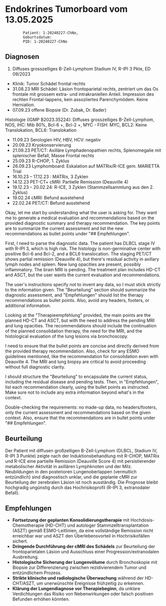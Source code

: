 # Endokrines Tumorboard vom 13.05.2025


            Patient: 1-20240227-ChNo, 
            Geburtsdatum: 
            PID: 1-20240227-ChNo
            
## Diagnosen
1. Diffuses grosszelliges B-Zell-Lymphom Stadium IV, R-IPI 3 Pkte, ED 09/2023 
- Klinik: Tumor Schädel frontal rechts 
- 31.08.23 MRI Schädel: Läsion frontoparietal rechts, zentriert um das Os frontale mit grossem extra- und intrakraniellen Anteil. Impression des rechten Frontal-lappens, kein assoziiertes Parenchymödem. Keine Herniation. 
- 07.09.23 offene Biopsie (Dr. Zubak, Dr. Bader) 

Histologie (IGMP B2023.35224): Diffuses grosszelliges B-Zell-Lymphom, NOS, IHC: Mib 80%, Bcl-6 +, Bcl-2 +, MYC - 
FISH: MYC, BCL2: Keine Translokation, BCL6: Translokation 
- 11.09.23 Serologien HIV, HBV, HCV: negativ 
- 20.09.23 Kryokonservierung 
- 21.09.23 PET/CT: Axilläre Lymphadenopathien rechts, Splenomegalie mit splenischer Befall, Masse Frontal rechts 
- 25.09.23 R-CHOP, 1. Zyklus 
- 26.09.23 Lymphomboard: Eskalation auf MATRix/R-ICE gem. MARIETTA Trial 
- 16.10.23 – 17.12.23 : MATRix, 3 Zyklen 
- 14.12.23 PET-CT+ cMRI: Partielle Remission (Deauville 4) 
- 19.12.23 – 20.02.24: R-ICE, 3 Zyklen (Stammzellsammlung aus den 2. Zyklus) 
- 19.02.24 cMRI: Befund ausstehend 
- 22.02.24 PET/CT: Befund ausstehend 

<think>
Okay, let me start by understanding what the user is asking for. They want me to generate a medical evaluation and recommendations based on the provided diagnostic summary and therapy recommendation. The key points are to summarize the current assessment and list the new recommendations as bullet points under "## Empfehlungen". 

First, I need to parse the diagnostic data. The patient has DLBCL stage IV with R-IPI 3, which is high risk. The histology is non-germinative center with positive Bcl-6 and Bcl-2, and a BCL6 translocation. The staging PET/CT shows partial remission (Deauville 4), but there's residual activity in axillary lymph nodes and spleen. New lung opacities are present, possibly inflammatory. The brain MRI is pending. The treatment plan includes HD-CT and ASCT, but the user wants the current evaluation and recommendations.

The user's instructions specify not to invent any data, so I must stick strictly to the information given. The "Beurteilung" section should summarize the diagnostic assessment, and "Empfehlungen" should list the therapy recommendations as bullet points. Also, avoid any headers, footers, or additional information. 

Looking at the "Therapieempfehlung" provided, the main points are the planned HD-CT and ASCT, but with the need to address the pending MRI and lung opacities. The recommendations should include the continuation of the planned consolidation therapy, the need for the MRI, and the histological evaluation of the lung lesions via bronchoscopy. 

I need to ensure that the bullet points are concise and directly derived from the provided therapy recommendation. Also, check for any ESMO guidelines mentioned, like the recommendation for consolidation even with Deauville 4. The MRI and lung biopsy are critical to avoid proceeding without full diagnostic clarity. 

I should structure the "Beurteilung" to encapsulate the current status, including the residual disease and pending tests. Then, in "Empfehlungen", list each recommendation clearly, using the bullet points as instructed. Make sure not to include any extra information beyond what's in the context. 

Double-checking the requirements: no made-up data, no headers/footers, only the current assessment and recommendations based on the given context. Also, ensure that the recommendations are in bullet points under "## Empfehlungen".
</think>

## Beurteilung  
Der Patient mit diffusen großzelligen B-Zell-Lymphom (DLBCL, Stadium IV, R-IPI 3 Punkte) zeigte nach der Induktionsbehandlung mit R-CHOP, MATRix und R-ICE eine partielle Remission (Deauville Score 4) mit persistierender metabolischer Aktivität in axillären Lymphknoten und der Milz. Neubildungen in den posterioren Lungenoberlappen (vermutlich entzündlich) sind diagnostisch unklar, und die geplante cMRI zur Beurteilung der zerebralen Läsion ist noch ausständig. Die Prognose bleibt hochgradig ungünstig durch das Hochrisikoprofil (R-IPI 3, extranodaler Befall).  

## Empfehlungen  
- **Fortsetzung der geplanten Konsolidierungstherapie** mit Hochdosis-Chemotherapie (HD-CHT) und autologer Stammzelltransplantation (ASZT) gemäß ESMO-Leitlinien, da eine vollständige Remission nicht erreichbar war und ASZT den Überlebensvorteil in Hochrisikofällen sichert.  
- **Dringende Durchführung der cMRI des Schädels** zur Beurteilung der frontoparietalen Läsion und Ausschluss einer Progression/extranodalen Ausbreitung.  
- **Histologische Sicherung der Lungenvölume** durch Bronchoskopie mit Biopsie zur Differenzierung zwischen rezidivierendem Tumor und entzündlichem Prozess.  
- **Strikte klinische und radiologische Überwachung** während der HD-CHT/ASZT, um unerwünschte Ereignisse frühzeitig zu erkennen.  
- **Klärung der Lungendiagnose vor Therapiebeginn**, da unklare Verdichtungen das Risiko von Nebenwirkungen oder falsch positiven Befunden erhöhen könnten.
